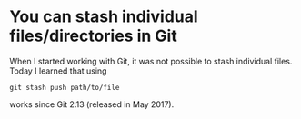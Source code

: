# You can stash individual files/directories in Git

When I started working with Git, it was not possible to stash individual files. Today I learned that using

    git stash push path/to/file

works since Git 2.13 (released in May 2017).


